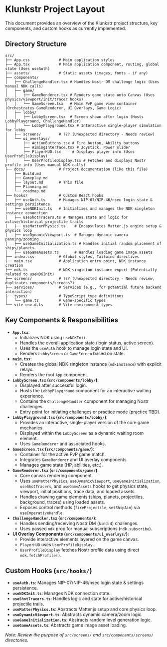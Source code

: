 # Klunkstr Project Layout

This document provides an overview of the Klunkstr project structure, key components, and custom hooks as currently implemented.

## Directory Structure

```
src/
├── App.css             # Main application styles
├── App.tsx             # Main application component, routing, global state (Uses useAuth)
├── assets/             # Static assets (images, fonts - if any)
├── components/
│   ├── ChallengeHandler.tsx # Handles Nostr DM challenge logic (Uses manual NDK calls)
│   ├── game/
│   │   ├── GameRenderer.tsx # Renders game state onto Canvas (Uses physics/viewport/init/tracer hooks)
│   │   └── GameScreen.tsx   # Main PvP game view container (Orchestrates GameRenderer, UI Overlays, Game Logic)
│   ├── lobby/
│   │   ├── LobbyScreen.tsx  # Screen shown after login (Hosts LobbyPlayground, ChallengeHandler)
│   │   └── LobbyPlayground.tsx # Interactive single-player simulation for lobby
│   ├── screens/        # ??? (Unexpected directory - Needs review)
│   └── ui_overlays/
│       ├── ActionButtons.tsx # Fire button, Ability buttons
│       ├── AimingInterface.tsx # Joystick, Power slider
│       ├── PlayerHUD.tsx     # Displays player info (Uses UserProfileDisplay)
│       └── UserProfileDisplay.tsx # Fetches and displays Nostr profile info (Uses manual NDK calls)
├── docs/               # Project documentation (like this file)
│   ├── Build.md
│   ├── Gameplay.md
│   ├── layout.md       # This file
│   ├── Planning.md
│   └── roadmap.md
├── hooks/              # Custom React hooks
│   ├── useAuth.ts      # Manages NIP-07/NIP-46/nsec login state & settings persistence
│   ├── useNDKInit.ts   # Initializes and manages the NDK singleton instance connection
│   ├── useShotTracers.ts # Manages state and logic for active/historical projectile trails
│   ├── useMatterPhysics.ts    # Encapsulates Matter.js engine setup & physics loop
│   ├── useDynamicViewport.ts  # Manages dynamic camera panning/zooming
│   ├── useGameInitialization.ts # Handles initial random placement of ships/planets
│   ├── useGameAssets.ts       # Handles loading game image assets
├── index.css           # Global styles, Tailwind directives
├── main.tsx            # Application entry point, NDK instance creation
├── ndk.ts              # NDK singleton instance export (Potentially related to useNDKInit)
├── screens/            # ??? (Unexpected directory - Needs review, duplicates components/screens?)
├── services/           # Services (e.g., for potential future backend interaction)
├── types/              # TypeScript type definitions
│   └── game.ts         # Game-specific types
└── vite-env.d.ts       # Vite environment types
```

## Key Components & Responsibilities

*   **`App.tsx`**:
    *   Initializes NDK using `useNDKInit`.
    *   Handles the overall application state (login status, active screen).
    *   Uses the `useAuth` hook to manage login state and UI.
    *   Renders `LobbyScreen` or `GameScreen` based on state.
*   **`main.tsx`**:
    *   Creates the global NDK singleton instance (`ndkInstance`) with explicit relays.
    *   Renders the root `App` component.
*   **`LobbyScreen.tsx` (`src/components/lobby/`)**:
    *   Displayed after successful login.
    *   Hosts the `LobbyPlayground` component for an interactive waiting experience.
    *   Contains the `ChallengeHandler` component for managing Nostr challenges.
    *   Entry point for initiating challenges or practice mode (practice TBD).
*   **`LobbyPlayground.tsx` (`src/components/lobby/`)**:
    *   Provides an interactive, single-player version of the core game mechanics.
    *   Displayed within the `LobbyScreen` as a dynamic waiting room element.
    *   Uses `GameRenderer` and associated hooks.
*   **`GameScreen.tsx` (`src/components/game/`)**:
    *   Container for the active PvP game match.
    *   Integrates `GameRenderer` and UI overlay components.
    *   Manages game state (HP, abilities, etc.).
*   **`GameRenderer.tsx` (`src/components/game/`)**:
    *   Core canvas rendering component.
    *   Uses `useMatterPhysics`, `useDynamicViewport`, `useGameInitialization`, `useShotTracers`, and `useGameAssets` hooks to get physics state, viewport, initial positions, trace data, and loaded assets.
    *   Handles drawing game elements (ships, planets, projectiles, background, traces) using loaded assets.
    *   Exposes control methods (`fireProjectile`, `setShipAim`) via `useImperativeHandle`.
*   **`ChallengeHandler.tsx` (`src/components/`)**:
    *   Handles sending/receiving Nostr DM (`kind:4`) challenges.
    *   Uses passed `ndk` prop for manual subscriptions (`ndk.subscribe`).
*   **UI Overlay Components (`src/components/ui_overlays/`)**:
    *   Provide interactive elements layered on the game canvas.
    *   `PlayerHUD` uses `UserProfileDisplay`.
    *   `UserProfileDisplay` fetches Nostr profile data using direct `ndk.fetchProfile()`.

## Custom Hooks (`src/hooks/`)

*   **`useAuth.ts`**: Manages NIP-07/NIP-46/nsec login state & settings persistence.
*   **`useNDKInit.ts`**: Manages NDK connection state.
*   **`useShotTracers.ts`**: Handles logic and state for active/historical projectile trails.
*   **`useMatterPhysics.ts`**: Abstracts Matter.js setup and core physics loop.
*   **`useDynamicViewport.ts`**: Abstracts dynamic camera/zoom logic.
*   **`useGameInitialization.ts`**: Abstracts random level generation logic.
*   **`useGameAssets.ts`**: Abstracts game image asset loading.

*Note: Review the purpose of `src/screens/` and `src/components/screens/` directories.* 